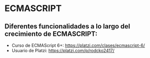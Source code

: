 # ECMASCRIPT
Diferentes funcionalidades a lo largo del crecimiento de **ECMASCRIPT**:
------------
- Curso de ECMAScript 6+: https://platzi.com/clases/ecmascript-6/
- Usuario de Platzi: https://platzi.com/p/rodcko2417/
